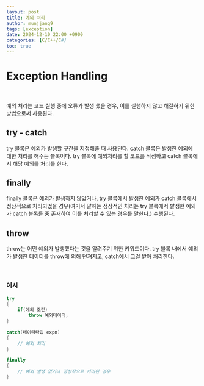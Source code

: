 ```yaml
---
layout: post
title: 예외 처리
author: munjjang9
tags: [exception]
date: 2024-12-10 22:00 +0900
categories: [C/C++/C#]
toc: true
---
```


# Exception Handling

<br>

예외 처리는 코드 실행 중에 오류가 발생 했을 경우, 이를 실행하지 않고 해결하기 위한 방법으로써 사용된다.

## try - catch

try 블록은 예외가 발생할 구간을 지정해줄 때 사용된다. catch 블록은 발생한 예외에 대한 처리를 해주는 블록이다. try 블록에 예외처리를 할 코드를 작성하고 catch 블록에서 해당 예외를 처리를 한다.

## finally

finally 블록은 예외가 발생하지 않았거나, try 블록에서 발생한 예외가 catch 블록에서 정상적으로 처리되었을 경우(여기서 말하는 정상적인 처리는 try 블록에서 발생한 예외가 catch 블록들 중 존재하여 이를 처리할 수 있는 경우를 말한다.) 수행된다. 

## throw

throw는 어떤 예외가 발생했다는 것을 알려주기 위한 키워드이다. try 블록 내에서 예외가 발생한 데이터를 throw에 의해 던져지고, catch에서 그걸 받아 처리한다.

<br>

### 예시

```csharp
try
{
    if(예외 조건)
        throw 예외데이터;
}

catch(데이터타입 expn)
{
    // 예외 처리
}

finally
{
    // 예외 발생 없거나 정상적으로 처리된 경우
}
```